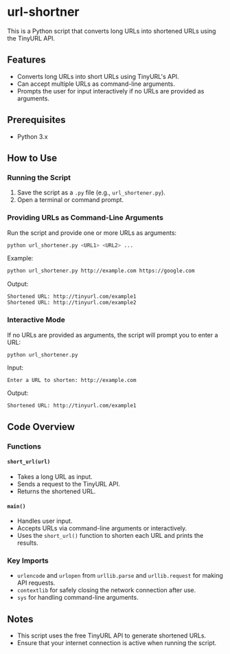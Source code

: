# url-shortner

This is a Python script that converts long URLs into shortened URLs using the TinyURL API.

## Features
- Converts long URLs into short URLs using TinyURL's API.
- Can accept multiple URLs as command-line arguments.
- Prompts the user for input interactively if no URLs are provided as arguments.

## Prerequisites
- Python 3.x

## How to Use
### Running the Script
1. Save the script as a `.py` file (e.g., `url_shortener.py`).
2. Open a terminal or command prompt.

### Providing URLs as Command-Line Arguments
Run the script and provide one or more URLs as arguments:
```bash
python url_shortener.py <URL1> <URL2> ...
```
Example:
```bash
python url_shortener.py http://example.com https://google.com
```
Output:
```
Shortened URL: http://tinyurl.com/example1
Shortened URL: http://tinyurl.com/example2
```

### Interactive Mode
If no URLs are provided as arguments, the script will prompt you to enter a URL:
```bash
python url_shortener.py
```
Input:
```
Enter a URL to shorten: http://example.com
```
Output:
```
Shortened URL: http://tinyurl.com/example1
```

## Code Overview
### Functions
#### `short_url(url)`
- Takes a long URL as input.
- Sends a request to the TinyURL API.
- Returns the shortened URL.

#### `main()`
- Handles user input.
- Accepts URLs via command-line arguments or interactively.
- Uses the `short_url()` function to shorten each URL and prints the results.

### Key Imports
- `urlencode` and `urlopen` from `urllib.parse` and `urllib.request` for making API requests.
- `contextlib` for safely closing the network connection after use.
- `sys` for handling command-line arguments.
## Notes
- This script uses the free TinyURL API to generate shortened URLs.
- Ensure that your internet connection is active when running the script.